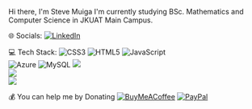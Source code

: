Hi there, I'm Steve Muiga
I'm currently studying BSc. Mathematics and Computer Science in JKUAT Main Campus.<br>


 🌐 Socials:
[![LinkedIn](https://img.shields.io/badge/LinkedIn-%230077B5.svg?logo=linkedin&logoColor=white)](https://linkedin.com/in/linkedin.com/in/stevemuiga/)<br>

 💻 Tech Stack:
![CSS3](https://img.shields.io/badge/css3-%231572B6.svg?style=for-the-badge&logo=css3&logoColor=white) ![HTML5](https://img.shields.io/badge/html5-%23E34F26.svg?style=for-the-badge&logo=html5&logoColor=white) ![JavaScript](https://img.shields.io/badge/javascript-%23323330.svg?style=for-the-badge&logo=javascript&logoColor=%23F7DF1E)<br>
![Azure](https://img.shields.io/badge/azure-%230072C6.svg?style=for-the-badge&logo=azure-devops&logoColor=white)
![MySQL](https://img.shields.io/badge/mysql-%2300f.svg?style=for-the-badge&logo=mysql&logoColor=white) 
![](https://github-readme-stats.vercel.app/api?username=emuiga&theme=blue-green&hide_border=false&include_all_commits=false&count_private=true)<br/>
![](https://github-readme-streak-stats.herokuapp.com/?user=emuiga&theme=blue-green&hide_border=false)<br/>
![](https://github-readme-stats.vercel.app/api/top-langs/?username=emuiga&theme=blue-green&hide_border=false&include_all_commits=false&count_private=true&layout=compact)



  💰 You can help me by Donating
  [![BuyMeACoffee](https://img.shields.io/badge/Buy%20Me%20a%20Coffee-ffdd00?style=for-the-badge&logo=buy-me-a-coffee&logoColor=black)](https://buymeacoffee.com/https://www.buymeacoffee.com/stevemuiga) [![PayPal](https://img.shields.io/badge/PayPal-00457C?style=for-the-badge&logo=paypal&logoColor=white)](https://paypal.me/muigastephen14@gmail.com)  

